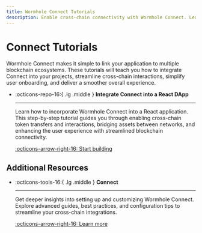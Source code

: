 ```yaml
---
title: Wormhole Connect Tutorials
description: Enable cross-chain connectivity with Wormhole Connect. Learn integration and simplify user experiences across multiple blockchains.
---
```


# Connect Tutorials

Wormhole Connect makes it simple to link your application to multiple blockchain ecosystems. These tutorials will teach you how to integrate Connect into your projects, streamline cross-chain interactions, simplify user onboarding, and deliver a smoother overall experience.

<div class="grid cards" markdown>

-   :octicons-repo-16:{ .lg .middle } **Integrate Connect into a React DApp**

    ---

    Learn how to incorporate Wormhole Connect into a React application. This step-by-step tutorial guides you through enabling cross-chain token transfers and interactions, bridging assets between networks, and enhancing the user experience with streamlined blockchain connectivity.

    [:octicons-arrow-right-16: Start building](/docs/tutorials/by-product/connect/react-dapp/)

</div>

## Additional Resources

<div class="grid cards" markdown>

-   :octicons-tools-16:{ .lg .middle } **Connect**

    ---

    Get deeper insights into setting up and customizing Wormhole Connect. Explore advanced guides, best practices, and configuration tips to streamline your cross-chain integrations.

    [:octicons-arrow-right-16: Learn more](/docs/build/applications/connect/)

</div>